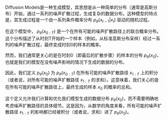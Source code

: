 Diffusion Models是一种生成模型，其思想是从一种简单的分布（通常是高斯分布）开始，通过一系列的噪声扩散过程，生成复杂的数据分布。这种模型的特点是，其生成过程是一个由一系列条件概率分布 $p_\theta(x_{t-1}|x_t)$ 驱动的随机过程。

在这个模型中， $p_\theta(x_{0:T})$ 是一个在所有可能的噪声扩散路径上的联合概率分布。这个分布描述了从时刻T开始的一个样本（例如，从标准高斯分布采样）经过一系列的噪声扩散过程，最终变成时刻0的样本的概率。

然而，我们通常更关心的是在时刻0（即最后的扩散步骤）的样本的分布 $p_\theta(x_0)$，也就是我们的模型在没有噪声影响的情况下生成的数据的分布。

因此，我们定义 $p_\theta(x_0)$ 为 $p_\theta(x_{0:T})$ 在所有可能的噪声扩散路径 $x_{1:T}$ 上的积分（或者说，对所有可能的噪声扩散路径 $x_{1:T}$ 的求和）。这意味着，我们关心的是在所有可能的噪声扩散路径上，最终生成的样本 $x_0$ 的概率的总和。

这个定义允许我们计算和优化我们模型生成的数据分布 $p_\theta(x_0)$，而不需要明确地考虑噪声扩散路径的具体细节。这是因为，从数学的角度来看，所有可能的噪声扩散路径 $x_{1:T}$ 的影响都已经被积分（或者说，求和）进了 $p_\theta(x_0)$。